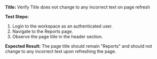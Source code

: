 **Title:** Verify Title does not change to any incorrect text on page refresh

**Test Steps:**
1. Login to the workspace as an authenticated user.
2. Navigate to the Reports page.
3. Observe the page title in the header section.

**Expected Result:**
The page title should remain "Reports" and should not change to any incorrect text upon refreshing the page.